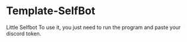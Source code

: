 # Template-SelfBot
Little Selfbot
To use it, you just need to run the program and paste your discord token.
